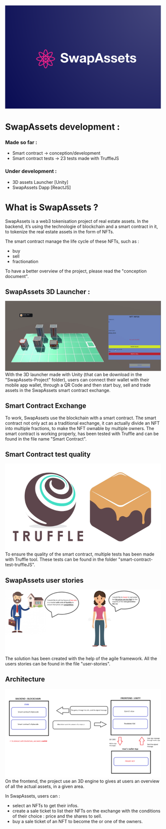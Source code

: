 ![SwapAssets Logo](Ressources/logo.png "SwapAssets Logo")

# SwapAssets development :
### Made so far :
  - Smart contract -> conception/development
  - Smart contract tests -> 23 tests made with TruffleJS

### Under development :
  - 3D assets Launcher [Unity]
  - SwapAssets Dapp [ReactJS]

# What is SwapAssets ?

SwapAssets is a web3 tokenisation project of real estate assets.
In the backend, it’s using the technologie of blockchain and a smart 
contract in it, to tokenize the real estate assets in the form of NFTs.

The smart contract manage the life cycle of these NFTs, such as :
- buy 
- sell 
- fractionation

To have a better overview of the project, please read the "conception document".

## SwapAssets 3D Launcher :
![3D Launcher](Ressources/LauncherSwapAssets.png "SwapAssets Launcher")
With the 3D launcher made with Unity (that can be download in the "SwapAssets-Project" folder), users can connect their wallet with their mobile app wallet, through a QR Code and then start buy, sell and trade assets in the SwapAssets smart contract exchange.


## Smart Contract Exchange

To work, SwapAssets use the blockchain with a smart contract. The smart contract not only act as a traditional exchange, it can actually divide an NFT into multiple fractions, to make the NFT ownable by multiple owners.
The smart contract is working properly, has been tested with Truffle and can be found in the file name "Smart Contract".

## Smart Contract test quality
![Truffle Logo](Ressources/TruffleJS_logo.png "TruffleGanache_Logo")
To ensure the quality of the smart contract, multiple tests has been made with Truffle tool. These tests can be found in the folder "smart-contract-test-truffleJS".

## SwapAssets user stories
![User Stories](Ressources/solve.png "Example of user stories")
The solution has been created with the help of the agile framework. All the users stories can be found in the file "user-stories".

## Architecture
![Architecture](Ressources/SwapAssets_Architecture.png "SwapAssets Architecture")
On the frontend, the project use an 3D engine to gives at users an overview 
of all the actual assets, in a given area.

In SwapAssets, users can :
- select an NFTs to get their infos.
- create a sale ticket to list their NFTs on the exchange with the 
conditions of their choice : price and the shares to sell.
- buy a sale ticket of an NFT to become the or one of the owners.


